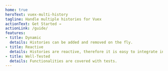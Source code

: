 ```yaml
---
home: true
heroText: vuex-multi-history
tagline: Handle multiple histories for Vuex
actionText: Get Started →
actionLink: /guide/
features:
- title: Dynamic
  details: Histories can be added and removed on the fly.
- title: Reactive
  details: Histories are reactive, therefore it is easy to integrate into Vue.
- title: Well-Tested
  details: Functionalities are covered with tests.
---
```

